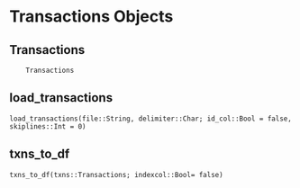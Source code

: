 # Transactions Objects
## Transactions
```@docs
    Transactions
```
## load_transactions
```@docs
load_transactions(file::String, delimiter::Char; id_col::Bool = false, skiplines::Int = 0)
```

## txns\_to\_df
```@docs
txns_to_df(txns::Transactions; indexcol::Bool= false)
```